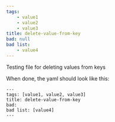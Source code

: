 ```yaml
---
tags:
    - value1
    - value2
    - value3
title: delete-value-from-key
bad: null
bad list:
    - value4
---
```

Testing file for deleting values from keys

When done, the yaml should look like this:
```
---
tags: [value1, value2, value3]
title: delete-value-from-key
bad:
bad list: [value4]
---
```
